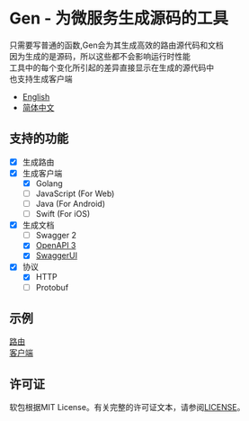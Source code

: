 # Gen - 为微服务生成源码的工具

只需要写普通的函数,Gen会为其生成高效的路由源代码和文档  
因为生成的是源码，所以这些都不会影响运行时性能  
工具中的每个变化所引起的差异直接显示在生成的源代码中  
也支持生成客户端  

- [English](https://github.com/wzshiming/gen/blob/master/README.md)
- [简体中文](https://github.com/wzshiming/gen/blob/master/README_cn.md)

## 支持的功能

- [X] 生成路由
- [X] 生成客户端
  - [X] Golang
  - [ ] JavaScript (For Web)
  - [ ] Java (For Android)
  - [ ] Swift (For iOS)
- [X] 生成文档
  - [ ] Swagger 2
  - [X] [OpenAPI 3](https://github.com/OAI/OpenAPI-Style-Guide)
  - [X] [SwaggerUI](https://github.com/swagger-api/swagger-ui)
- [X] 协议
  - [X] HTTP
  - [ ] Protobuf

## 示例

[路由](https://github.com/wzshiming/gen/blob/master/examples/route1/)  
[客户端](https://github.com/wzshiming/gen/blob/master/examples/client1/)  

## 许可证

软包根据MIT License。有关完整的许可证文本，请参阅[LICENSE](https://github.com/wzshiming/gen/blob/master/LICENSE)。
